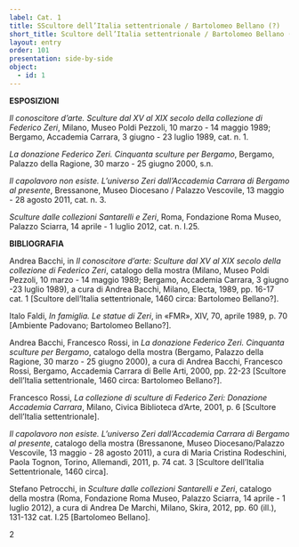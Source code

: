 ```yaml
---
label: Cat. 1
title: SScultore dell’Italia settentrionale / Bartolomeo Bellano (?)
short_title: Scultore dell’Italia settentrionale / Bartolomeo Bellano (?), San Girolamo in un paesaggio
layout: entry
order: 101
presentation: side-by-side
object:
  - id: 1
---
```


**ESPOSIZIONI**

*Il conoscitore d’arte. Sculture dal XV al XIX secolo della collezione di Federico Zeri*, Milano, Museo Poldi Pezzoli, 10 marzo - 14 maggio 1989; Bergamo, Accademia Carrara, 3 giugno - 23 luglio 1989, cat. n. 1.

*La donazione Federico Zeri. Cinquanta sculture per Bergamo*, Bergamo, Palazzo della Ragione, 30 marzo - 25 giugno 2000, s.n.

*Il capolavoro non esiste. L’universo Zeri dall’Accademia Carrara di Bergamo al presente*, Bressanone, Museo Diocesano / Palazzo Vescovile, 13 maggio - 28 agosto 2011, cat. n. 3.

*Sculture dalle collezioni Santarelli e Zeri*, Roma, Fondazione Roma Museo, Palazzo Sciarra, 14 aprile - 1 luglio 2012, cat. n. I.25.


**BIBLIOGRAFIA**

Andrea Bacchi, in *Il conoscitore d’arte: Sculture dal XV al XIX secolo della collezione di Federico Zeri*, catalogo della mostra (Milano, Museo Poldi Pezzoli, 10 marzo - 14 maggio 1989; Bergamo, Accademia Carrara, 3 giugno -23 luglio 1989), a cura di Andrea Bacchi, Milano, Electa, 1989, pp. 16-17 cat. 1 [Scultore dell’Italia settentrionale, 1460 circa: Bartolomeo Bellano?].

Italo Faldi, *In famiglia. Le statue di Zeri*, in «FMR», XIV, 70, aprile 1989, p. 70 [Ambiente Padovano; Bartolomeo Bellano?].

Andrea Bacchi, Francesco Rossi, in *La donazione Federico Zeri. Cinquanta sculture per Bergamo*, catalogo della mostra (Bergamo, Palazzo della Ragione, 30 marzo - 25 giugno 2000), a cura di Andrea Bacchi, Francesco Rossi, Bergamo, Accademia Carrara di Belle Arti, 2000, pp. 22-23 [Scultore dell’Italia settentrionale, 1460 circa: Bartolomeo Bellano?].

Francesco Rossi, *La collezione di sculture di Federico Zeri: Donazione Accademia Carrara*, Milano, Civica Biblioteca d’Arte, 2001, p. 6 [Scultore dell’Italia settentrionale].

*Il capolavoro non esiste. L’universo Zeri dall’Accademia Carrara di Bergamo al presente*, catalogo della mostra (Bressanone, Museo Diocesano/Palazzo Vescovile, 13 maggio - 28 agosto 2011), a cura di Maria Cristina Rodeschini, Paola Tognon, Torino, Allemandi, 2011, p. 74 cat. 3 [Scultore dell’Italia Settentrionale, 1460 circa].

Stefano Petrocchi, in *Sculture dalle collezioni Santarelli e Zeri*, catalogo della mostra (<a name="_hlk51580730"></a>Roma, Fondazione Roma Museo, Palazzo Sciarra, 14 aprile - 1 luglio 2012), a cura di Andrea De Marchi, Milano, Skira, 2012, pp. 60 (ill.), 131-132 cat. I.25 [Bartolomeo Bellano].

2

